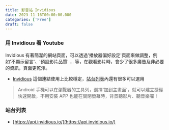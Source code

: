 ```yaml
---
title: 影音站 Invidious
date: 2023-11-16T00:00:00.000
categories: ['Free']
draft: false
---
```

### 用 Invidious 看 Youtube

Invidious 有著簡潔的網站頁面，可以透過'播放器偏好設定'頁面來做調整，例如'不顯示留言'、'預設影片品質' ... 等，在觀看影片時，會少了很多廣告及非必要的資訊，頁面更乾淨。

- [Invidious](https://invidious.materialio.us/) 這個連結使用上比較穩定，[站台列表](https://docs.invidious.io/instances/)內還有很多可以選用

> Android 手機可以在瀏覽器的工具列，選擇'加到主畫面'，就可以建立捷徑快速開啟，不用安裝 APP 也能在關閉螢幕時，背景聽影片、聽音樂囉！

### 站台列表

- [https://api.invidious.io/](https://api.invidious.io/)
